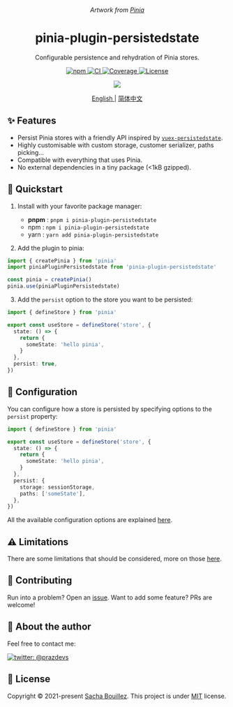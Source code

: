 <p align="center">
  <img alt="" src="https://i.imgur.com/prUNzrf.png">
</p>

<p align="center">
  <i>Artwork from <a href="https://pinia.vuejs.org/">Pinia</a></i>
</p>

<h1 align="center">pinia-plugin-persistedstate</h1>
<p align="center">Configurable persistence and rehydration of Pinia stores.</p>

<p align="center">
  <a href="https://www.npmjs.com/package/pinia-plugin-persistedstate">
    <img alt="npm" src="https://img.shields.io/npm/v/pinia-plugin-persistedstate?color=%23c12127&label=version&logo=npm" />
  </a>
  <a href="https://github.com/prazdevs/pinia-plugin-persistedstate/actions/workflows/ci.yml">
    <img alt="CI" src="https://img.shields.io/github/actions/workflow/status/prazdevs/pinia-plugin-persistedstate/ci.yml?branch=main&color=2088FF&logo=github%20actions">
  </a>
  <a href="https://app.codecov.io/gh/prazdevs/pinia-plugin-persistedstate">
    <img alt="Coverage" src="https://img.shields.io/codecov/c/github/prazdevs/pinia-plugin-persistedstate?color=%23f01f7a&flag=plugin&logo=codecov">
  </a>
  <a href="https://github.com/prazdevs/pinia-plugin-persistedstate/tree/HEAD/LICENSE">
    <img alt="License" src="https://img.shields.io/github/license/prazdevs/pinia-plugin-persistedstate?color=%233da639&logo=open%20source%20initiative" />
  </a>
</p>

<p align="center">
  <a href="https://prazdevs.github.io/pinia-plugin-persistedstate/" alt="pinia-plugin-persistedstate docs" >
    <img src="https://img.shields.io/badge/PINIA--PLUGIN--PERSISTEDSTATE-READ%20THE%20DOCS%20-blueviolet?style=for-the-badge&logo=read-the-docs&logoColor=white" />
  </a>
</p>

<p align="center">
  <a href="https://prazdevs.github.io/pinia-plugin-persistedstate/" alt="pinia-plugin-persistedstate english docs" >
    English
  </a>
  |
  <a href="https://prazdevs.github.io/pinia-plugin-persistedstate/zh" alt="pinia-plugin-persistedstate chinese docs" >
    简体中文
  </a>
</p>

## ✨ Features

- Persist Pinia stores with a friendly API inspired by [`vuex-persistedstate`](https://github.com/robinvdvleuten/vuex-persistedstate).
- Highly customisable with custom storage, customer serializer, paths picking...
- Compatible with everything that uses Pinia.
- No external dependencies in a tiny package (<1kB gzipped).

## 🚀 Quickstart

1. Install with your favorite package manager:
   - **pnpm** : `pnpm i pinia-plugin-persistedstate`
   - npm : `npm i pinia-plugin-persistedstate`
   - yarn : `yarn add pinia-plugin-persistedstate`

2. Add the plugin to pinia:
```ts
import { createPinia } from 'pinia'
import piniaPluginPersistedstate from 'pinia-plugin-persistedstate'

const pinia = createPinia()
pinia.use(piniaPluginPersistedstate)
```

3. Add the `persist` option to the store you want to be persisted:
```ts
import { defineStore } from 'pinia'

export const useStore = defineStore('store', {
  state: () => {
    return {
      someState: 'hello pinia',
    }
  },
  persist: true,
})
```

## 🔧 Configuration

You can configure how a store is persisted by specifying options to the `persist` property:

```ts
import { defineStore } from 'pinia'

export const useStore = defineStore('store', {
  state: () => {
    return {
      someState: 'hello pinia',
    }
  },
  persist: {
    storage: sessionStorage,
    paths: ['someState'],
  },
})
```

All the available configuration options are explained [here](https://prazdevs.github.io/pinia-plugin-persistedstate/guide/config.html).

## ⚠️ Limitations

There are some limitations that should be considered, more on those [here](https://prazdevs.github.io/pinia-plugin-persistedstate/guide/limitations.html).

## 🤝 Contributing

Run into a problem? Open an [issue](https://github.com/prazdevs/pinia-plugin-persistedstate/issues/new/choose).
Want to add some feature? PRs are welcome!

## 👤 About the author

Feel free to contact me:

[![twitter: @prazdevs](https://img.shields.io/twitter/follow/prazdevs?style=social)](https://twitter.com/prazdevs)

## 📝 License

Copyright © 2021-present [Sacha Bouillez](https://github.com/prazdevs).
This project is under [MIT](https://github.com/prazdevs/pinia-plugin-persistedstate/blob/main/LICENSE) license.
